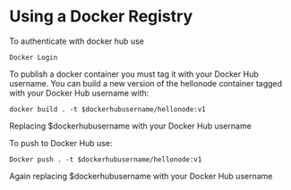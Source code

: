 # Using a Docker Registry

To authenticate with docker hub use
```
Docker Login
```

To publish a docker container you must tag it with your Docker Hub username. You can build a new version of the hellonode container tagged with your Docker Hub username with:
```
docker build . -t $dockerhubusername/hellonode:v1
```
Replacing $dockerhubusername with your Docker Hub username

To push to Docker Hub use:
```
Docker push . -t $dockerhubusername/hellonode:v1
```

Again replacing $dockerhubusername with your Docker Hub username